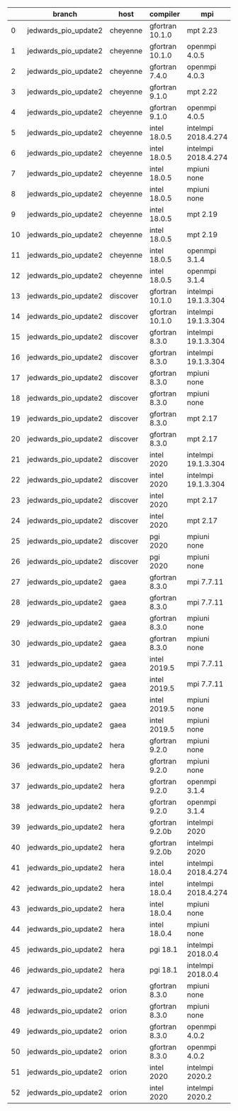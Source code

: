 |    | branch               | host     | compiler        | mpi                 | netcdf      | o_g   | os     | build   | u_pass   | u_fail   | s_pass   | s_fail   | e_pass   | e_fail   | nuopc_pass   | nuopc_fail   | artifacts_hash                                                                                                                                                                 | modified                   |
|----|----------------------|----------|-----------------|---------------------|-------------|-------|--------|---------|----------|----------|----------|----------|----------|----------|--------------|--------------|--------------------------------------------------------------------------------------------------------------------------------------------------------------------------------|----------------------------|
|  0 | jedwards_pio_update2 | cheyenne | gfortran 10.1.0 | mpt 2.23            | 4.7.4 4.5.3 | O     | Linux  | pass    | 13647    | 0        | 49       | 0        | 80       | 0        | 50           | 0            | [artifacts](https://github.com/esmf-org/esmf-test-artifacts/tree/a5a2e748e1b1521a393392cf60c231084bee3b28/jedwards_pio_update2/cheyenne/gfortran/10.1.0/O/mpt/2.23)            | 2022-03-11 00:09:18.834363 |
|  1 | jedwards_pio_update2 | cheyenne | gfortran 10.1.0 | openmpi 4.0.5       | 4.7.4 4.5.3 | O     | Linux  | pass    | 13647    | 0        | 49       | 0        | 80       | 0        | 50           | 0            | [artifacts](https://github.com/esmf-org/esmf-test-artifacts/tree/58f2d87c3a9022d94fb474bfd283a20e02b894fe/jedwards_pio_update2/cheyenne/gfortran/10.1.0/O/openmpi/4.0.5)       | 2022-03-11 00:09:18.834341 |
|  2 | jedwards_pio_update2 | cheyenne | gfortran 7.4.0  | openmpi 4.0.3       | 4.7.3 4.5.2 | O     | Linux  | pass    | 13647    | 0        | 49       | 0        | 80       | 0        | 50           | 0            | [artifacts](https://github.com/esmf-org/esmf-test-artifacts/tree/5385d5298c621d03ebd18350711a253c8fd8c95f/jedwards_pio_update2/cheyenne/gfortran/7.4.0/O/openmpi/4.0.3)        | 2022-03-11 00:09:18.834298 |
|  3 | jedwards_pio_update2 | cheyenne | gfortran 9.1.0  | mpt 2.22            | 4.7.3 4.5.2 | O     | Linux  | pass    | 13647    | 0        | 49       | 0        | 80       | 0        | 50           | 0            | [artifacts](https://github.com/esmf-org/esmf-test-artifacts/tree/bc8f1addadad53e568e9483dedb31759cd147ce6/jedwards_pio_update2/cheyenne/gfortran/9.1.0/O/mpt/2.22)             | 2022-03-11 00:09:18.834337 |
|  4 | jedwards_pio_update2 | cheyenne | gfortran 9.1.0  | openmpi 4.0.5       | 4.7.3 4.5.2 | O     | Linux  | pass    | 13647    | 0        | 49       | 0        | 80       | 0        | 50           | 0            | [artifacts](https://github.com/esmf-org/esmf-test-artifacts/tree/632bcdd3867faa86b80c4c7e38d215d081b53e1c/jedwards_pio_update2/cheyenne/gfortran/9.1.0/O/openmpi/4.0.5)        | 2022-03-11 00:09:18.834355 |
|  5 | jedwards_pio_update2 | cheyenne | intel 18.0.5    | intelmpi 2018.4.274 | 4.6.3 4.4.4 | O     | Linux  | pass    | 13647    | 0        | 49       | 0        | 80       | 0        | 50           | 0            | [artifacts](https://github.com/esmf-org/esmf-test-artifacts/tree/d5fad90630f60f2cf74ea6aa75348d1a9f74b447/jedwards_pio_update2/cheyenne/intel/18.0.5/O/intelmpi/2018.4.274)    | 2022-03-11 00:09:18.834333 |
|  6 | jedwards_pio_update2 | cheyenne | intel 18.0.5    | intelmpi 2018.4.274 | 4.6.3 4.4.4 | g     | Linux  | pass    | 13647    | 0        | 49       | 0        | 80       | 0        | 50           | 0            | [artifacts](https://github.com/esmf-org/esmf-test-artifacts/tree/2693ed0a22417e3bdf3c4d12846b6bb084fe0ac1/jedwards_pio_update2/cheyenne/intel/18.0.5/g/intelmpi/2018.4.274)    | 2022-03-11 00:09:18.834323 |
|  7 | jedwards_pio_update2 | cheyenne | intel 18.0.5    | mpiuni none         | 4.8.1 4.5.3 | O     | Linux  | pass    | 12121    | 0        | 8        | 0        | 43       | 0        | 0            | 50           | [artifacts](https://github.com/esmf-org/esmf-test-artifacts/tree/557eec6c6030dc0d403b4b5365751544cc7edf67/jedwards_pio_update2/cheyenne/intel/18.0.5/O/mpiuni/none)            | 2022-03-11 00:09:18.834347 |
|  8 | jedwards_pio_update2 | cheyenne | intel 18.0.5    | mpiuni none         | 4.8.1 4.5.3 | g     | Linux  | pass    | 12121    | 0        | 8        | 0        | 43       | 0        | 0            | 50           | [artifacts](https://github.com/esmf-org/esmf-test-artifacts/tree/8359486b02c1bd45f66e4548c62acfd16eca278b/jedwards_pio_update2/cheyenne/intel/18.0.5/g/mpiuni/none)            | 2022-03-11 00:09:18.834329 |
|  9 | jedwards_pio_update2 | cheyenne | intel 18.0.5    | mpt 2.19            | 4.6.3 4.4.4 | O     | Linux  | pass    | 13647    | 0        | 49       | 0        | 80       | 0        | 0            | 50           | [artifacts](https://github.com/esmf-org/esmf-test-artifacts/tree/9a271a153d2f4624a5503106f60b38a48682cc7e/jedwards_pio_update2/cheyenne/intel/18.0.5/O/mpt/2.19)               | 2022-03-11 00:09:18.834371 |
| 10 | jedwards_pio_update2 | cheyenne | intel 18.0.5    | mpt 2.19            | 4.6.3 4.4.4 | g     | Linux  | pass    | 13647    | 0        | 49       | 0        | 80       | 0        | 0            | 50           | [artifacts](https://github.com/esmf-org/esmf-test-artifacts/tree/e6c070db3f340bd0258a6f7407ce9be2786e3f45/jedwards_pio_update2/cheyenne/intel/18.0.5/g/mpt/2.19)               | 2022-03-11 00:09:18.834351 |
| 11 | jedwards_pio_update2 | cheyenne | intel 18.0.5    | openmpi 3.1.4       | 4.6.3 4.4.4 | O     | Linux  | pass    | 13647    | 0        | 49       | 0        | 80       | 0        | 50           | 0            | [artifacts](https://github.com/esmf-org/esmf-test-artifacts/tree/963daedf6a6531b1ceea51852bb76343a4403c6a/jedwards_pio_update2/cheyenne/intel/18.0.5/O/openmpi/3.1.4)          | 2022-03-11 00:09:18.834367 |
| 12 | jedwards_pio_update2 | cheyenne | intel 18.0.5    | openmpi 3.1.4       | 4.6.3 4.4.4 | g     | Linux  | pass    | 13647    | 0        | 49       | 0        | 80       | 0        | 50           | 0            | [artifacts](https://github.com/esmf-org/esmf-test-artifacts/tree/457106cec7fab40fe2744d68369f41067b0336a6/jedwards_pio_update2/cheyenne/intel/18.0.5/g/openmpi/3.1.4)          | 2022-03-11 00:09:18.834359 |
| 13 | jedwards_pio_update2 | discover | gfortran 10.1.0 | intelmpi 19.1.3.304 | N/A N/A     | O     | Linux  | pass    | 13632    | 15       | 49       | 0        | 80       | 0        | 50           | 0            | [artifacts](https://github.com/esmf-org/esmf-test-artifacts/tree/9db2e930853820496e075978f79a1bb1a24fd354/jedwards_pio_update2/discover/gfortran/10.1.0/O/intelmpi/19.1.3.304) | 2022-03-10 23:13:38.379695 |
| 14 | jedwards_pio_update2 | discover | gfortran 10.1.0 | intelmpi 19.1.3.304 | N/A N/A     | g     | Linux  | pass    | 13632    | 15       | 49       | 0        | 80       | 0        | 50           | 0            | [artifacts](https://github.com/esmf-org/esmf-test-artifacts/tree/af9d3f771d239db894ba4255684c4bd194b3555d/jedwards_pio_update2/discover/gfortran/10.1.0/g/intelmpi/19.1.3.304) | 2022-03-10 23:13:38.379475 |
| 15 | jedwards_pio_update2 | discover | gfortran 8.3.0  | intelmpi 19.1.3.304 | N/A N/A     | O     | Linux  | pass    | 13632    | 15       | 49       | 0        | 80       | 0        | 50           | 0            | [artifacts](https://github.com/esmf-org/esmf-test-artifacts/tree/70248e846a4813f28a601673e89c84509cd921fe/jedwards_pio_update2/discover/gfortran/8.3.0/O/intelmpi/19.1.3.304)  | 2022-03-10 23:13:38.379655 |
| 16 | jedwards_pio_update2 | discover | gfortran 8.3.0  | intelmpi 19.1.3.304 | N/A N/A     | g     | Linux  | pass    | 13632    | 15       | 49       | 0        | 80       | 0        | 50           | 0            | [artifacts](https://github.com/esmf-org/esmf-test-artifacts/tree/ae30b8fd3b55a7a91d8f61a324a5811dc71537c3/jedwards_pio_update2/discover/gfortran/8.3.0/g/intelmpi/19.1.3.304)  | 2022-03-10 23:13:38.379600 |
| 17 | jedwards_pio_update2 | discover | gfortran 8.3.0  | mpiuni none         | N/A N/A     | O     | Linux  | pass    | 12121    | 0        | 8        | 0        | 43       | 0        | 0            | 50           | [artifacts](https://github.com/esmf-org/esmf-test-artifacts/tree/e9f21929e76b1037b018810923e2215eaa692c34/jedwards_pio_update2/discover/gfortran/8.3.0/O/mpiuni/none)          | 2022-03-10 23:13:38.379627 |
| 18 | jedwards_pio_update2 | discover | gfortran 8.3.0  | mpiuni none         | N/A N/A     | g     | Linux  | pass    | 12121    | 0        | 8        | 0        | 43       | 0        | 0            | 50           | [artifacts](https://github.com/esmf-org/esmf-test-artifacts/tree/c7b35e024e2dce8752f3ad989b1c0c9b5c9e6f48/jedwards_pio_update2/discover/gfortran/8.3.0/g/mpiuni/none)          | 2022-03-10 23:13:38.379668 |
| 19 | jedwards_pio_update2 | discover | gfortran 8.3.0  | mpt 2.17            | N/A N/A     | O     | Linux  | pass    | 13647    | 0        | 49       | 0        | 80       | 0        | 46           | 4            | [artifacts](https://github.com/esmf-org/esmf-test-artifacts/tree/c1e4d22ccb142219ad1f7baf4fd1e89c6319bf99/jedwards_pio_update2/discover/gfortran/8.3.0/O/mpt/2.17)             | 2022-03-10 23:13:38.379558 |
| 20 | jedwards_pio_update2 | discover | gfortran 8.3.0  | mpt 2.17            | N/A N/A     | g     | Linux  | pass    | 13647    | 0        | 49       | 0        | 80       | 0        | 46           | 4            | [artifacts](https://github.com/esmf-org/esmf-test-artifacts/tree/41dc43859ac418e84440be2b1042b20954fe1c8b/jedwards_pio_update2/discover/gfortran/8.3.0/g/mpt/2.17)             | 2022-03-10 23:13:38.379682 |
| 21 | jedwards_pio_update2 | discover | intel 2020      | intelmpi 19.1.3.304 | 4.8.0 4.5.4 | O     | Linux  | pass    | 13647    | 0        | 49       | 0        | 80       | 0        | 50           | 0            | [artifacts](https://github.com/esmf-org/esmf-test-artifacts/tree/a3ab11cb6e3f7b3a212e9f1e54de8311b5673611/jedwards_pio_update2/discover/intel/2020/O/intelmpi/19.1.3.304)      | 2022-03-10 23:13:38.379538 |
| 22 | jedwards_pio_update2 | discover | intel 2020      | intelmpi 19.1.3.304 | 4.8.0 4.5.4 | g     | Linux  | pass    | 13647    | 0        | 49       | 0        | 80       | 0        | 50           | 0            | [artifacts](https://github.com/esmf-org/esmf-test-artifacts/tree/e1387db313b7b3a339c6555ec77347579c038478/jedwards_pio_update2/discover/intel/2020/g/intelmpi/19.1.3.304)      | 2022-03-10 23:13:38.379641 |
| 23 | jedwards_pio_update2 | discover | intel 2020      | mpt 2.17            | 4.8.0 4.5.4 | O     | Linux  | fail    | fail     | fail     | fail     | fail     | fail     | fail     | 0            | 50           | [artifacts](https://github.com/esmf-org/esmf-test-artifacts/tree/10bed8aeb0ed710a4ea98e2dfe0228cae8664610/jedwards_pio_update2/discover/intel/2020/O/mpt/2.17)                 | 2022-03-10 23:13:38.379709 |
| 24 | jedwards_pio_update2 | discover | intel 2020      | mpt 2.17            | 4.8.0 4.5.4 | g     | Linux  | fail    | fail     | fail     | fail     | fail     | fail     | fail     | 0            | 50           | [artifacts](https://github.com/esmf-org/esmf-test-artifacts/tree/27cf487d5293c6bd7c74c4ec48f876c8b1561abc/jedwards_pio_update2/discover/intel/2020/g/mpt/2.17)                 | 2022-03-10 23:13:38.379586 |
| 25 | jedwards_pio_update2 | discover | pgi 2020        | mpiuni none         | N/A N/A     | O     | Linux  | pass    | 11499    | 622      | 6        | 2        | 40       | 3        | 0            | 50           | [artifacts](https://github.com/esmf-org/esmf-test-artifacts/tree/fa109eb1c27716bddd437141ca2d32c2bc569c35/jedwards_pio_update2/discover/pgi/2020/O/mpiuni/none)                | 2022-03-10 23:13:38.379573 |
| 26 | jedwards_pio_update2 | discover | pgi 2020        | mpiuni none         | N/A N/A     | g     | Linux  | pass    | 11499    | 622      | 4        | 4        | 40       | 3        | 0            | 50           | [artifacts](https://github.com/esmf-org/esmf-test-artifacts/tree/4daad493933acc7cf21ff567de60c5939046ad6a/jedwards_pio_update2/discover/pgi/2020/g/mpiuni/none)                | 2022-03-10 23:13:38.379614 |
| 27 | jedwards_pio_update2 | gaea     | gfortran 8.3.0  | mpi 7.7.11          | 4.6.3 4.4.5 | O     | Unicos | pass    | 13646    | 1        | 49       | 0        | 80       | 0        | 47           | 3            | [artifacts](https://github.com/esmf-org/esmf-test-artifacts/tree/72ddfd33c8ed6c63234200c1a3ad27c1594d4a9b/jedwards_pio_update2/gaea/gfortran/8.3.0/O/mpi/7.7.11)               | 2022-03-10 23:15:11.942368 |
| 28 | jedwards_pio_update2 | gaea     | gfortran 8.3.0  | mpi 7.7.11          | 4.6.3 4.4.5 | g     | Unicos | pass    | 13646    | 1        | 49       | 0        | 80       | 0        | 47           | 3            | [artifacts](https://github.com/esmf-org/esmf-test-artifacts/tree/f149610544cc91b452aa9c38e6bf778cfdd920bf/jedwards_pio_update2/gaea/gfortran/8.3.0/g/mpi/7.7.11)               | 2022-03-10 23:15:11.942428 |
| 29 | jedwards_pio_update2 | gaea     | gfortran 8.3.0  | mpiuni none         | 4.6.3 4.4.5 | O     | Unicos | pass    | 12121    | 0        | 8        | 0        | 43       | 0        | 0            | 50           | [artifacts](https://github.com/esmf-org/esmf-test-artifacts/tree/49f634f256ea557e39a8b87f4604923bef727986/jedwards_pio_update2/gaea/gfortran/8.3.0/O/mpiuni/none)              | 2022-03-10 23:15:11.942466 |
| 30 | jedwards_pio_update2 | gaea     | gfortran 8.3.0  | mpiuni none         | 4.6.3 4.4.5 | g     | Unicos | pass    | 12121    | 0        | 8        | 0        | 43       | 0        | 0            | 50           | [artifacts](https://github.com/esmf-org/esmf-test-artifacts/tree/27efae480d104fa06ce1ea95f23fbf26683b6c27/jedwards_pio_update2/gaea/gfortran/8.3.0/g/mpiuni/none)              | 2022-03-10 23:15:11.942421 |
| 31 | jedwards_pio_update2 | gaea     | intel 2019.5    | mpi 7.7.11          | 4.6.3 4.4.5 | O     | Unicos | pass    | 13632    | 15       | 49       | 0        | 80       | 0        | 47           | 3            | [artifacts](https://github.com/esmf-org/esmf-test-artifacts/tree/e5f3048e9785a063182d7b04ba52e97b6efd9b59/jedwards_pio_update2/gaea/intel/2019.5/O/mpi/7.7.11)                 | 2022-03-10 23:15:11.942453 |
| 32 | jedwards_pio_update2 | gaea     | intel 2019.5    | mpi 7.7.11          | 4.6.3 4.4.5 | g     | Unicos | pass    | 13632    | 15       | 49       | 0        | 80       | 0        | 47           | 3            | [artifacts](https://github.com/esmf-org/esmf-test-artifacts/tree/9f638156b6504e739d5a0330d5a0e7341851501e/jedwards_pio_update2/gaea/intel/2019.5/g/mpi/7.7.11)                 | 2022-03-10 23:15:11.942406 |
| 33 | jedwards_pio_update2 | gaea     | intel 2019.5    | mpiuni none         | 4.6.3 4.4.5 | O     | Unicos | pass    | 12106    | 15       | 8        | 0        | 43       | 0        | 0            | 50           | [artifacts](https://github.com/esmf-org/esmf-test-artifacts/tree/de125f62b296789fd3f8eaf8a6a45bfc0360c4b2/jedwards_pio_update2/gaea/intel/2019.5/O/mpiuni/none)                | 2022-03-10 23:15:11.942438 |
| 34 | jedwards_pio_update2 | gaea     | intel 2019.5    | mpiuni none         | 4.6.3 4.4.5 | g     | Unicos | pass    | 12106    | 15       | 8        | 0        | 43       | 0        | 0            | 50           | [artifacts](https://github.com/esmf-org/esmf-test-artifacts/tree/82eb6617c957c70e1e7580b9b1b1d26719010c73/jedwards_pio_update2/gaea/intel/2019.5/g/mpiuni/none)                | 2022-03-10 23:15:11.942414 |
| 35 | jedwards_pio_update2 | hera     | gfortran 9.2.0  | mpiuni none         | 4.7.2 4.5.2 | O     | Linux  | pass    | 12121    | 0        | 8        | 0        | 43       | 0        | 0            | 50           | [artifacts](https://github.com/esmf-org/esmf-test-artifacts/tree/6e29b3a548c59d2aa53f75bf3f4f069827aff547/jedwards_pio_update2/hera/gfortran/9.2.0/O/mpiuni/none)              | 2022-03-10 23:17:37.901192 |
| 36 | jedwards_pio_update2 | hera     | gfortran 9.2.0  | mpiuni none         | 4.7.2 4.5.2 | g     | Linux  | pass    | 12121    | 0        | 8        | 0        | 43       | 0        | 0            | 50           | [artifacts](https://github.com/esmf-org/esmf-test-artifacts/tree/800f11f9d2ffa2336cf0611b6f5434ece9aed358/jedwards_pio_update2/hera/gfortran/9.2.0/g/mpiuni/none)              | 2022-03-10 23:17:37.901264 |
| 37 | jedwards_pio_update2 | hera     | gfortran 9.2.0  | openmpi 3.1.4       | 4.7.2 4.5.2 | O     | Linux  | fail    | fail     | fail     | fail     | fail     | fail     | fail     | 0            | 50           | [artifacts](https://github.com/esmf-org/esmf-test-artifacts/tree/2d194232b06a938e288dfd2f208f135adde9e7de/jedwards_pio_update2/hera/gfortran/9.2.0/O/openmpi/3.1.4)            | 2022-03-10 23:17:37.901219 |
| 38 | jedwards_pio_update2 | hera     | gfortran 9.2.0  | openmpi 3.1.4       | 4.7.2 4.5.2 | g     | Linux  | fail    | fail     | fail     | fail     | fail     | fail     | fail     | 0            | 50           | [artifacts](https://github.com/esmf-org/esmf-test-artifacts/tree/85865f668a8f44cd4a8f7385932a38fc5a719cf7/jedwards_pio_update2/hera/gfortran/9.2.0/g/openmpi/3.1.4)            | 2022-03-10 23:17:37.901231 |
| 39 | jedwards_pio_update2 | hera     | gfortran 9.2.0b | intelmpi 2020       | N/A N/A     | O     | Linux  | pass    | 0        | 8769     | 0        | 49       | 0        | 80       | 0            | 50           | [artifacts](https://github.com/esmf-org/esmf-test-artifacts/tree/2c7a85162bb0c7524fc270e48b94b73752178bbd/jedwards_pio_update2/hera/gfortran/9.2.0b/O/intelmpi/2020)           | 2022-03-10 23:17:37.901268 |
| 40 | jedwards_pio_update2 | hera     | gfortran 9.2.0b | intelmpi 2020       | N/A N/A     | g     | Linux  | pass    | 0        | 8769     | 0        | 49       | 0        | 80       | 0            | 50           | [artifacts](https://github.com/esmf-org/esmf-test-artifacts/tree/0ad07a29566fe5936f16d923cb2602669ff9aed6/jedwards_pio_update2/hera/gfortran/9.2.0b/g/intelmpi/2020)           | 2022-03-10 23:17:37.901236 |
| 41 | jedwards_pio_update2 | hera     | intel 18.0.4    | intelmpi 2018.4.274 | 4.7.0 4.4.5 | O     | Linux  | fail    | fail     | fail     | fail     | fail     | fail     | fail     | 0            | 50           | [artifacts](https://github.com/esmf-org/esmf-test-artifacts/tree/7b494be5b0d1583bcccfe18ce76637d134605d2a/jedwards_pio_update2/hera/intel/18.0.4/O/intelmpi/2018.4.274)        | 2022-03-10 23:17:37.901245 |
| 42 | jedwards_pio_update2 | hera     | intel 18.0.4    | intelmpi 2018.4.274 | 4.7.0 4.4.5 | g     | Linux  | fail    | fail     | fail     | fail     | fail     | fail     | fail     | 0            | 50           | [artifacts](https://github.com/esmf-org/esmf-test-artifacts/tree/d596ddc4ea44a1cbb777ed1fcb8d343e0327f138/jedwards_pio_update2/hera/intel/18.0.4/g/intelmpi/2018.4.274)        | 2022-03-10 23:17:37.901259 |
| 43 | jedwards_pio_update2 | hera     | intel 18.0.4    | mpiuni none         | 4.7.0 4.4.5 | O     | Linux  | pass    | 12121    | 0        | 8        | 0        | 43       | 0        | 0            | 50           | [artifacts](https://github.com/esmf-org/esmf-test-artifacts/tree/685a679f526d38d6f798f157e53cf6131072c091/jedwards_pio_update2/hera/intel/18.0.4/O/mpiuni/none)                | 2022-03-10 23:17:37.901254 |
| 44 | jedwards_pio_update2 | hera     | intel 18.0.4    | mpiuni none         | 4.7.0 4.4.5 | g     | Linux  | pass    | 12121    | 0        | 8        | 0        | 43       | 0        | 0            | 50           | [artifacts](https://github.com/esmf-org/esmf-test-artifacts/tree/076d35dc0eb74ef91ff340d7f0c9f93032143429/jedwards_pio_update2/hera/intel/18.0.4/g/mpiuni/none)                | 2022-03-10 23:17:37.901225 |
| 45 | jedwards_pio_update2 | hera     | pgi 18.1        | intelmpi 2018.0.4   | N/A N/A     | O     | Linux  | fail    | fail     | fail     | fail     | fail     | fail     | fail     | 0            | 50           | [artifacts](https://github.com/esmf-org/esmf-test-artifacts/tree/2381d9528eb1fd2f03306eef0d9ff4c70998d948/jedwards_pio_update2/hera/pgi/18.1/O/intelmpi/2018.0.4)              | 2022-03-10 23:17:37.901250 |
| 46 | jedwards_pio_update2 | hera     | pgi 18.1        | intelmpi 2018.0.4   | N/A N/A     | g     | Linux  | fail    | fail     | fail     | fail     | fail     | fail     | fail     | 0            | 50           | [artifacts](https://github.com/esmf-org/esmf-test-artifacts/tree/d46f524474440847ac1ce7c769bd2d63731f6058/jedwards_pio_update2/hera/pgi/18.1/g/intelmpi/2018.0.4)              | 2022-03-10 23:17:37.901240 |
| 47 | jedwards_pio_update2 | orion    | gfortran 8.3.0  | mpiuni none         | 4.7.4 4.5.3 | O     | Linux  | pass    | 12121    | 0        | 8        | 0        | 43       | 0        | 0            | 50           | [artifacts](https://github.com/esmf-org/esmf-test-artifacts/tree/9bbe3caba68bc0cd10c4726e81b680b79e9de190/jedwards_pio_update2/orion/gfortran/8.3.0/O/mpiuni/none)             | 2022-03-10 23:21:45.902658 |
| 48 | jedwards_pio_update2 | orion    | gfortran 8.3.0  | mpiuni none         | 4.7.4 4.5.3 | g     | Linux  | pass    | 12121    | 0        | 8        | 0        | 43       | 0        | 0            | 50           | [artifacts](https://github.com/esmf-org/esmf-test-artifacts/tree/4e6174d208296ab70806b7390c96a93660ffa1e6/jedwards_pio_update2/orion/gfortran/8.3.0/g/mpiuni/none)             | 2022-03-10 23:21:45.902653 |
| 49 | jedwards_pio_update2 | orion    | gfortran 8.3.0  | openmpi 4.0.2       | 4.7.4 4.5.3 | O     | Linux  | pass    | 13647    | 0        | 49       | 0        | 80       | 0        | 50           | 0            | [artifacts](https://github.com/esmf-org/esmf-test-artifacts/tree/fee14062330358169a46e9c6cff104c1b08de04c/jedwards_pio_update2/orion/gfortran/8.3.0/O/openmpi/4.0.2)           | 2022-03-10 23:21:45.902648 |
| 50 | jedwards_pio_update2 | orion    | gfortran 8.3.0  | openmpi 4.0.2       | 4.7.4 4.5.3 | g     | Linux  | pass    | 13647    | 0        | 49       | 0        | 80       | 0        | 50           | 0            | [artifacts](https://github.com/esmf-org/esmf-test-artifacts/tree/217c7a9d13922f0483abce9b304042a7e6a0a222/jedwards_pio_update2/orion/gfortran/8.3.0/g/openmpi/4.0.2)           | 2022-03-10 23:21:45.902606 |
| 51 | jedwards_pio_update2 | orion    | intel 2020      | intelmpi 2020.2     | 4.7.4 4.5.3 | O     | Linux  | pass    | pending  | pending  | pending  | pending  | pending  | pending  | pending      | pending      | [artifacts](https://github.com/esmf-org/esmf-test-artifacts/tree/7d5ba99b1e80c536fc9d3f2ade117eb1caf3e4a6/jedwards_pio_update2/orion/intel/2020/O/intelmpi/2020.2)             | 2022-03-10 23:21:45.902641 |
| 52 | jedwards_pio_update2 | orion    | intel 2020      | intelmpi 2020.2     | 4.7.4 4.5.3 | g     | Linux  | pass    | pending  | pending  | pending  | pending  | pending  | pending  | pending      | pending      | [artifacts](https://github.com/esmf-org/esmf-test-artifacts/tree/fc6b1a6b20949e3c8dc384cfd50be1e86fd4612b/jedwards_pio_update2/orion/intel/2020/g/intelmpi/2020.2)             | 2022-03-10 23:21:45.902663 |